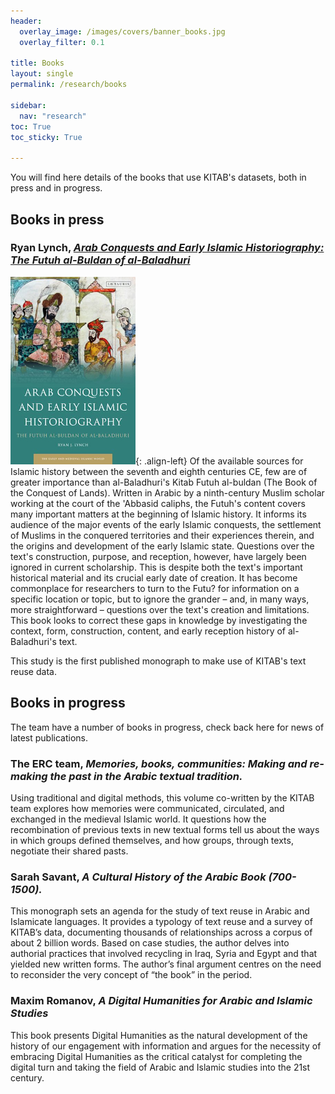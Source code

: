 ```yaml
---
header:
  overlay_image: /images/covers/banner_books.jpg
  overlay_filter: 0.1

title: Books
layout: single
permalink: /research/books

sidebar:
  nav: "research"
toc: True
toc_sticky: True

---
```


You will find here details of the books that use KITAB's datasets, both in press and in progress. 

## Books in press

### Ryan Lynch, [*Arab Conquests and Early Islamic Historiography: The Futuh al-Buldan of al-Baladhuri*](https://www.bloomsbury.com/uk/arab-conquests-and-early-islamic-historiography-9781838604400/)
![](/images/research/lynch-historiography.jpg){: .align-left} 
Of the available sources for Islamic history between the seventh and eighth centuries CE, few are of greater importance than al-Baladhuri's Kitab Futuh al-buldan (The Book of the Conquest of Lands). Written in Arabic by a ninth-century Muslim scholar working at the court of the 'Abbasid caliphs, the Futuh's content covers many important matters at the beginning of Islamic history. It informs its audience of the major events of the early Islamic conquests, the settlement of Muslims in the conquered territories and their experiences therein, and the origins and development of the early Islamic state. Questions over the text's construction, purpose, and reception, however, have largely been ignored in current scholarship. This is despite both the text's important historical material and its crucial early date of creation. It has become commonplace for researchers to turn to the Futu? for information on a specific location or topic, but to ignore the grander – and, in many ways, more straightforward – questions over the text's creation and limitations. This book looks to correct these gaps in knowledge by investigating the context, form, construction, content, and early reception history of al-Baladhuri's text.

This study is the first published monograph to make use of KITAB's text reuse data.

## Books in progress

The team have a number of books in progress, check back here for news of latest publications.

### The ERC team, *Memories, books, communities: Making and re-making the past in the Arabic textual tradition.*

Using traditional and digital methods, this volume co-written by the KITAB team explores how memories were communicated, circulated, and exchanged in the medieval Islamic world. It questions how the recombination of previous texts in new textual forms tell us about the ways in which groups defined themselves, and how groups, through texts, negotiate their shared pasts.

### Sarah Savant, *A Cultural History of the Arabic Book (700-1500).*

This monograph sets an agenda for the study of text reuse in Arabic and Islamicate languages. It provides a typology of text reuse and a survey of KITAB’s data, documenting thousands of relationships across a corpus of about 2 billion words. Based on case studies, the author delves into authorial practices that involved recycling in Iraq, Syria and Egypt and that yielded new written forms. The author’s final argument centres on the need to reconsider the very concept of “the book” in the period.

### Maxim Romanov, *A Digital Humanities for Arabic and Islamic Studies*

This book presents Digital Humanities as the natural development of the history of our engagement with information and argues for the necessity of embracing Digital Humanities as the critical catalyst for completing the digital turn and taking the field of Arabic and Islamic studies into the 21st century.